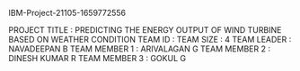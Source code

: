 IBM-Project-21105-1659772556

PROJECT TITLE : PREDICTING THE ENERGY OUTPUT OF WIND TURBINE BASED ON WEATHER CONDITION
TEAM ID :
TEAM SIZE : 4
TEAM LEADER : NAVADEEPAN B
TEAM MEMBER 1 : ARIVALAGAN G
TEAM MEMBER 2 : DINESH KUMAR R
TEAM MEMBER 3 : GOKUL G
